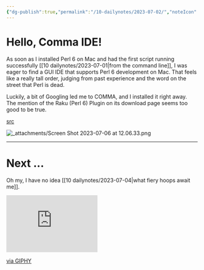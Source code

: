 ```yaml
---
{"dg-publish":true,"permalink":"/10-dailynotes/2023-07-02/","noteIcon":"2"}
---
```


# Hello, Comma IDE!

As soon as I installed Perl 6 on Mac and had the first script running successfully [[10 dailynotes/2023-07-01\|from the command line]], I was eager to find a GUI IDE that supports Perl 6 development on Mac. That feels like a really tall order, judging from past experience and the word on the street that Perl is dead.

Luckily, a bit of Googling led me to COMMA, and I installed it right away. The mention of the Raku (Perl 6) Plugin on its download page seems too good to be true.

[src](https://commaide.com/download)

![_attachments/Screen Shot 2023-07-06 at 12.06.33.png](/img/user/_attachments/Screen%20Shot%202023-07-06%20at%2012.06.33.png)

---
# Next ...

Oh my, I have no idea [[10 dailynotes/2023-07-04\|what fiery hoops await me]].

<iframe src="https://giphy.com/embed/3fCZ6LKZZ0mTC" width="240" height="150" frameBorder="0" class="giphy-embed" allowFullScreen></iframe>
<p><a href="https://giphy.com/gifs/alexanderlansang-animation-fire-kangaroo-3fCZ6LKZZ0mTC">via GIPHY</a></p>
